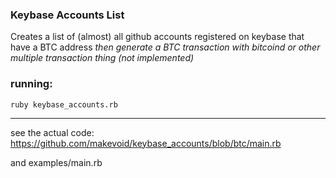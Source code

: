 ### Keybase Accounts List

Creates a list of (almost) all github accounts registered on keybase
that have a BTC address
_then generate a BTC transaction with bitcoind or other multiple transaction thing (not implemented)_

### running:

    ruby keybase_accounts.rb



----

see the actual code: <https://github.com/makevoid/keybase_accounts/blob/btc/main.rb>

and examples/main.rb
